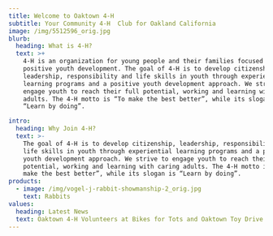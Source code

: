 ```yaml
---
title: Welcome to Oaktown 4-H
subtitle: Your Community 4-H  Club for Oakland California
image: /img/5512596_orig.jpg
blurb:
  heading: What is 4-H?
  text: >+
    4-H is an organization for young people and their families focused on
    positive youth development. The goal of 4-H is to develop citizenship,
    leadership, responsibility and life skills in youth through experiential
    learning programs and a positive youth development approach. We strive to
    engage youth to reach their full potential, working and learning with caring
    adults. The 4-H motto is “To make the best better”, while its slogan is
    “Learn by doing”. 

intro:
  heading: Why Join 4-H?
  text: >-
    The goal of 4-H is to develop citizenship, leadership, responsibility and
    life skills in youth through experiential learning programs and a positive
    youth development approach. We strive to engage youth to reach their full
    potential, working and learning with caring adults. The 4-H motto is “To
    make the best better”, while its slogan is “Learn by doing”.
products:
  - image: /img/vogel-j-rabbit-showmanship-2_orig.jpg
    text: Rabbits
values:
  heading: Latest News
  text: Oaktown 4-H Volunteers at Bikes for Tots and Oaktown Toy Drive.
---
```


